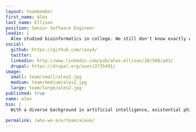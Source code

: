 ```yaml
---
layout: teammember
first_name: Alex
last_name: Ellison
position: Senior Software Engineer
leadin: |
  Alex studied bioinformatics in college. We still don't know exactly what that means, but we do know that it's given him a keen understanding of how humans interact with software.
social:
  github: https://github.com/caxy4/
  twitter:
  linkedin: http://www.linkedin.com/pub/alex-ellison/20/508/a83/
  drupal: https://drupal.org/user/2735491/
image:
  small: team/small/alex2.jpg
  medium: team/medium/alex2.jpg
  large: team/large/alex2.jpg
published: true
name: alex
bio: |
  With a diverse background in artificial intelligence, existential philosophy, and development economics, Alex brings a unique perspective to the team and helps our clients build comprehensive solutions that address a wide range of problems. Prior to joining our team, Alex attended Connecticut College and worked at Schrödinger developing computational chemistry software. On weekends, he can usually be found playing ice hockey. Last we checked, he still had all his teeth.

permalink: /who-we-are/team/alexe/
---
```

